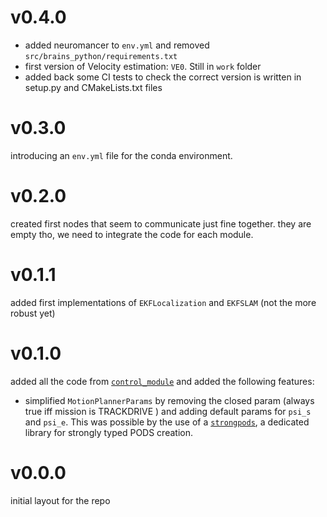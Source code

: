 # v0.4.0

- added neuromancer to `env.yml` and removed `src/brains_python/requirements.txt`
- first version of Velocity estimation: `VE0`. Still in `work` folder
- added back some CI tests to check the correct version is written in setup.py and CMakeLists.txt files

# v0.3.0

introducing an `env.yml` file for the conda environment.

# v0.2.0

created first nodes that seem to communicate just fine together.
they are empty tho, we need to integrate the code for each module.

# v0.1.1

added first implementations of `EKFLocalization` and `EKFSLAM` (not the more robust yet)

# v0.1.0

added all the code from [`control_module`](https://github.com/EPFL-RT-Driverless/control_module)
and added the following features:
- simplified `MotionPlannerParams` by removing the closed param (always true iff mission is
  TRACKDRIVE ) and adding default params for `psi_s` and `psi_e`.
  This was possible by the use of a [`strongpods`](https://github.com/tudoroancea/strongpods),
  a dedicated library for strongly typed PODS creation.


# v0.0.0

initial layout for the repo
